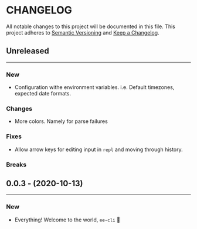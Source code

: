 # CHANGELOG

All notable changes to this project will be documented in this file.
This project adheres to [Semantic Versioning](http://semver.org/) and [Keep a Changelog](http://keepachangelog.com/).


## Unreleased
---

### New
* Configuration withe environment variables. i.e. Default timezones, expected date formats.

### Changes
* More colors. Namely for parse failures

### Fixes
* Allow arrow keys for editing input in `repl` and moving through history.

### Breaks


## 0.0.3 - (2020-10-13)
---

### New

* Everything! Welcome to the world, `ee-cli` 🎉
